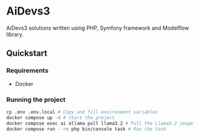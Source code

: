 # AiDevs3
AiDevs3 solutions written using PHP, Symfony framework and Modelflow library.

## Quickstart

### Requirements
 - Docker

### Running the project
```bash
cp .env .env.local # Copy and fill environment variables
docker compose up -d # Start the project
docker compose exec ai ollama pull llama3.2 # Pull the Llama3.2 image
docker compose run --rm php bin/console task # Run the task
```